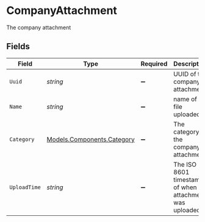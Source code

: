 # CompanyAttachment

The company attachment


## Fields

| Field                                                             | Type                                                              | Required                                                          | Description                                                       |
| ----------------------------------------------------------------- | ----------------------------------------------------------------- | ----------------------------------------------------------------- | ----------------------------------------------------------------- |
| `Uuid`                                                            | *string*                                                          | :heavy_minus_sign:                                                | UUID of the company attachment                                    |
| `Name`                                                            | *string*                                                          | :heavy_minus_sign:                                                | name of the file uploaded                                         |
| `Category`                                                        | [Models.Components.Category](../../Models/Components/Category.md) | :heavy_minus_sign:                                                | The category of the company attachment                            |
| `UploadTime`                                                      | *string*                                                          | :heavy_minus_sign:                                                | The ISO 8601 timestamp of when an attachment was uploaded         |
